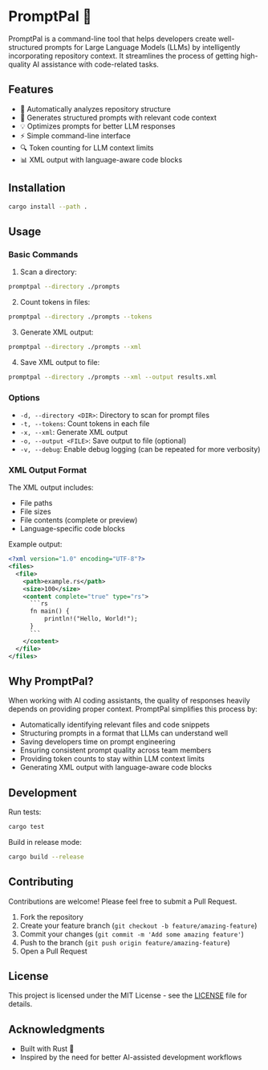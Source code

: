 # PromptPal 🤖

PromptPal is a command-line tool that helps developers create well-structured prompts for Large Language Models (LLMs) by intelligently incorporating repository context. It streamlines the process of getting high-quality AI assistance with code-related tasks.

## Features

- 📁 Automatically analyzes repository structure
- 🎯 Generates structured prompts with relevant code context
- 💡 Optimizes prompts for better LLM responses
- ⚡ Simple command-line interface
- 🔍 Token counting for LLM context limits
- 📊 XML output with language-aware code blocks

## Installation

```bash
cargo install --path .
```

## Usage

### Basic Commands

1. Scan a directory:
```bash
promptpal --directory ./prompts
```

2. Count tokens in files:
```bash
promptpal --directory ./prompts --tokens
```

3. Generate XML output:
```bash
promptpal --directory ./prompts --xml
```

4. Save XML output to file:
```bash
promptpal --directory ./prompts --xml --output results.xml
```

### Options

- `-d, --directory <DIR>`: Directory to scan for prompt files
- `-t, --tokens`: Count tokens in each file
- `-x, --xml`: Generate XML output
- `-o, --output <FILE>`: Save output to file (optional)
- `-v, --debug`: Enable debug logging (can be repeated for more verbosity)

### XML Output Format

The XML output includes:
- File paths
- File sizes
- File contents (complete or preview)
- Language-specific code blocks

Example output:
```xml
<?xml version="1.0" encoding="UTF-8"?>
<files>
  <file>
    <path>example.rs</path>
    <size>100</size>
    <content complete="true" type="rs">
      ```rs
      fn main() {
          println!("Hello, World!");
      }
      ```
    </content>
  </file>
</files>
```

## Why PromptPal?

When working with AI coding assistants, the quality of responses heavily depends on providing proper context. PromptPal simplifies this process by:

- Automatically identifying relevant files and code snippets
- Structuring prompts in a format that LLMs can understand well
- Saving developers time on prompt engineering
- Ensuring consistent prompt quality across team members
- Providing token counts to stay within LLM context limits
- Generating XML output with language-aware code blocks

## Development

Run tests:
```bash
cargo test
```

Build in release mode:
```bash
cargo build --release
```

## Contributing

Contributions are welcome! Please feel free to submit a Pull Request.

1. Fork the repository
2. Create your feature branch (`git checkout -b feature/amazing-feature`)
3. Commit your changes (`git commit -m 'Add some amazing feature'`)
4. Push to the branch (`git push origin feature/amazing-feature`)
5. Open a Pull Request

## License

This project is licensed under the MIT License - see the [LICENSE](LICENSE) file for details.

## Acknowledgments

- Built with Rust 🦀
- Inspired by the need for better AI-assisted development workflows